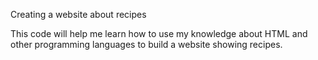 Creating a website about recipes

This code will help me learn how to use my knowledge about HTML and other programming languages to build a website showing recipes.